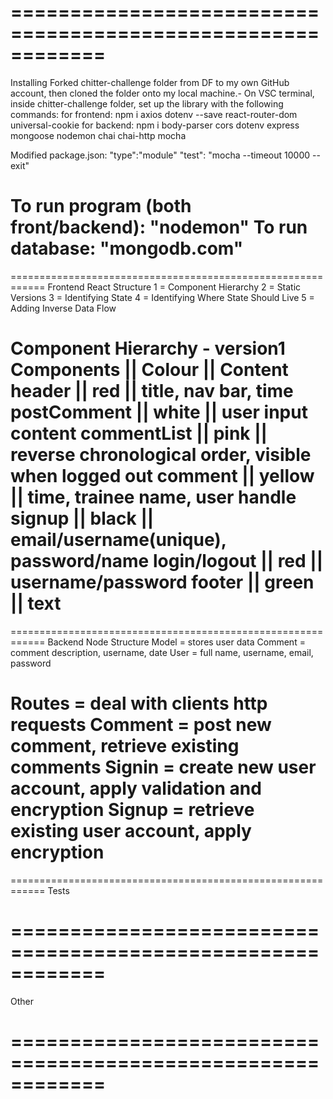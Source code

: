 ============================================================
============================================================
Installing
Forked chitter-challenge folder from DF to my own GitHub account, then cloned the folder onto my local machine.-
On VSC terminal, inside chitter-challenge folder, set up the library with the following commands:
for frontend: npm i axios dotenv --save react-router-dom universal-cookie
for backend: npm i body-parser cors dotenv express mongoose nodemon chai chai-http mocha

Modified package.json:
"type":"module"
"test": "mocha --timeout 10000 --exit"

To run program (both front/backend): "nodemon"
To run database: "mongodb.com"
============================================================
============================================================
Frontend
React Structure
1 = Component Hierarchy
2 = Static Versions
3 = Identifying State
4 = Identifying Where State Should Live
5 = Adding Inverse Data Flow

Component Hierarchy - version1
Components   || Colour || Content
header       || red    || title, nav bar, time
postComment  || white  || user input content
commentList  || pink   || reverse chronological order, visible when logged out
comment      || yellow || time, trainee name, user handle
signup       || black  || email/username(unique), password/name
login/logout || red    || username/password
footer       || green  || text
============================================================
============================================================
Backend
Node Structure
Model = stores user data
Comment = comment description, username, date
User = full name, username, email, password

Routes = deal with clients http requests
Comment = post new comment, retrieve existing comments
Signin = create new user account, apply validation and encryption 
Signup = retrieve existing user account, apply encryption
============================================================
============================================================
Tests


============================================================
============================================================
Other

============================================================
============================================================